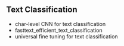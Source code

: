 ## Text Classification 
- char-level CNN for text classification 
- fasttext_efficient_text_classification 
- universal fine tuning for text classification 
